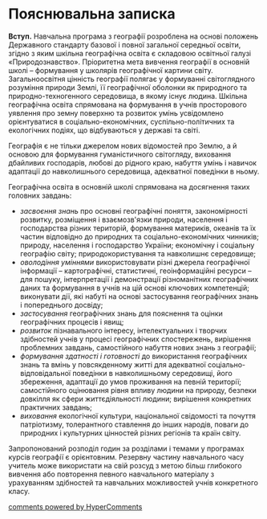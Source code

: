 <div id="hypercomments_widget" class="js-hypercomments-widget invisible"></div>

Пояснювальна записка
=============================================

**Вступ.** Навчальна програма з географії розроблена на основі положень Державного стандарту базової і повної загальної середньої освіти, згідно з яким шкільна географічна освіта є складовою освітньої галузі «Природознавство». Пріоритетна мета вивчення географії в основній школі – формування у школярів географічної картини світу. Загальноосвітня цінність географії полягає у формуванні світоглядного розуміння природи Землі, її географічної оболонки як природного та природно-техногенного середовища, в якому існує людина. Шкільна географічна освіта спрямована на формування в учнів просторового уявлення про земну поверхню та розвиток умінь усвідомлено орієнтуватися в соціально-економічних, суспільно-політичних та екологічних подіях, що відбуваються у державі та світі.

Географія є не тільки джерелом нових відомостей про Землю, а й основою для формування гуманістичного світогляду, виховання дбайливих господарів, любові до рідного краю, набуття умінь і навичок адаптації до навколишнього середовища, адекватної поведінки в ньому. 

Географічна освіта в основній школі спрямована на досягнення таких головних завдань:
<ul>
<li><i>засвоєння знань</i> про основні географічні поняття, закономірності розвитку, розміщення і взаємозв'язки природи, населення і господарства різних територій, формування материків, океанів та їх частин відповідно до природних та соціально-економічних чинників; природу, населення і господарство України; економічну і соціальну географію світу; природокористування та навколишнє середовище; </li>
<li><i>оволодіння уміннями</i> використовувати різні джерела географічної інформації – картографічні, статистичні, геоінформаційні ресурси – для пошуку, інтерпретації і демонстрації різноманітних географічних даних та формування в учнів на цій основі ключових компетенцій; виконувати дії, які набуті на основі застосування географічних знань і попереднього досвіду;</li>
<li><i>застосування</i> географічних знань для пояснення та оцінки географічних процесів і явищ;</li>
<li><i>розвиток</i> пізнавального інтересу, інтелектуальних і творчих здібностей учнів у процесі географічних спостережень, вирішення проблемних завдань, самостійного набуття нових знань з географії;</li>
<li><i>формування здатності і готовності</i> до використання географічних знань та вмінь у повсякденному житті для адекватної соціально-відповідальної поведінки в навколишньому середовищі, його збереження, адаптації до умов проживання на певній території; самостійного оцінювання рівня впливу людини на природу, безпеки довкілля як сфери життєдіяльності людини; вирішення конкретних практичних завдань;</li>
<li><i>виховання</i> екологічної культури, національної свідомості та почуття патріотизму, толерантного ставлення до інших народів, поваги до природних і культурних цінностей різних регіонів та країн світу.</li>
</ul>

Запропонований розподіл годин за розділами і темами у програмах курсів географії є орієнтовним. Резервну частину навчального часу учитель може використати на свій розсуд з метою більш глибокого вивчення або повторення певного навчального матеріалу з урахуванням здібностей та навчальних можливостей учнів конкретного класу.

<div class="js-hypercomments-container">
<a href="http://hypercomments.com" class="hc-link" title="comments widget">comments powered by HyperComments</a>
</div>